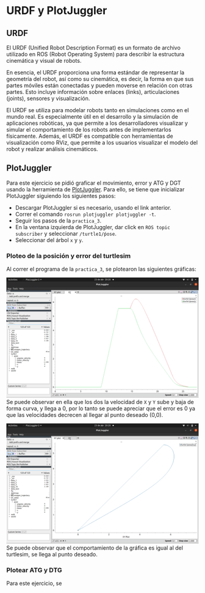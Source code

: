 # URDF y PlotJuggler
## URDF
El URDF (Unified Robot Description Format) es un formato de archivo utilizado en ROS (Robot Operating System) para describir la estructura cinemática y visual de robots.

En esencia, el URDF proporciona una forma estándar de representar la geometría del robot, así como su cinemática, es decir, la forma en que sus partes móviles están conectadas y pueden moverse en relación con otras partes. Esto incluye información sobre enlaces (links), articulaciones (joints), sensores y visualización.

El URDF se utiliza para modelar robots tanto en simulaciones como en el mundo real. Es especialmente útil en el desarrollo y la simulación de aplicaciones robóticas, ya que permite a los desarrolladores visualizar y simular el comportamiento de los robots antes de implementarlos físicamente. Además, el URDF es compatible con herramientas de visualización como RViz, que permite a los usuarios visualizar el modelo del robot y realizar análisis cinemáticos.





## PlotJuggler
Para este ejercicio se pidió graficar el movimiento, error y ATG y DGT usando la herramienta de [PlotJuggler](https://plotjuggler.io/).
Para ello, se tiene que inicializar PlotJuggler siguiendo los siguientes pasos:
- Descargar PlotJuggler si es necesario, usando el link anterior.
- Correr el comando `rosrun plotjuggler plotjuggler -t`.
- Seguir los pasos de la `practica_3`.
- En la ventana izquierda de PlotJuggler, dar click en `ROS topic subscriber` y seleccionar `/turtle1/ṕose`.
- Seleccionar del árbol `x` y `y`. 

### Ploteo de la posición y error del turtlesim
Al correr el programa de la `practica_3`, se plotearon las siguientes gráficas:

![X y Y del turtlesim hacia (0,0)](https://github.com/Buly1601/ejercicios_laboratorio/blob/main/practica_4/x%26y.png)
Se puede observar en ella que los dos la velocidad de `X` y `Y` sube y baja de forma curva, y llega a 0, por lo tanto se puede apreciar que el error es 0 ya que las velocidades decrecen al llegar al punto deseado (0,0).

![Posición del turtlesim](https://github.com/Buly1601/ejercicios_laboratorio/blob/main/practica_4/xysim.png)
Se puede observar que el comportamiento de la gráfica es igual al del turtlesim, se llega al punto deseado.

### Plotear ATG y DTG
Para este ejercicio, se 
